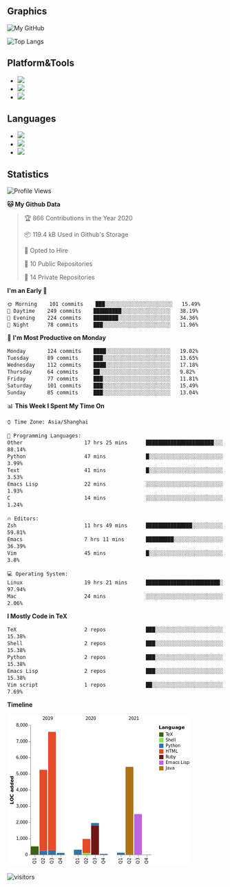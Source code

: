 ## Graphics

![My GitHub](https://github-readme-stats.vercel.app/api?username=SteamedFish&count_private=true&show_icons=true&theme=buefy&include_all_commits=false)

![Top Langs](https://github-readme-stats.vercel.app/api/top-langs/?username=SteamedFish&theme=buefy&hide=ruby&count_private=true&show_icons=true&layout=compact)

## Platform&Tools

* [![](https://img.shields.io/badge/ArchLinux--purple?style=flat-square&logo=ArchLinux)](https://www.archlinux.org/)
* [![](https://img.shields.io/badge/Gentoo-testing-purple?style=flat-square&logo=Gentoo)](https://www.gentoo.org/)
* [![](https://img.shields.io/badge/Doom%20Emacs-28-blue?style=flat-square&logo=Gnu%20emacs&logoColor=white)](https://www.gnu.org/software/emacs/)

## Languages

* [![](https://img.shields.io/badge/-Python-3776AB?style=flat-square&logo=python&logoColor=white)](https://www.python.org/)
* [![](https://img.shields.io/badge/-Bash-00ADD8?style=flat-square&logo=Gnu-bash&logoColor=white)](https://www.gnu.org/software/bash/)
* [![](https://img.shields.io/badge/-Go-00ADD8?style=flat-square&logo=go&logoColor=white)](https://golang.org/)

## Statistics

<!--START_SECTION:waka-->
![Profile Views](http://img.shields.io/badge/Profile%20Views-8-blue)

**🐱 My Github Data** 

> 🏆 866 Contributions in the Year 2020
 > 
> 📦 119.4 kB Used in Github's Storage 
 > 
> 💼 Opted to Hire
 > 
> 📜 10 Public Repositories
 > 
> 🔑 14 Private Repositories 

**I'm an Early 🐤** 

```text
🌞 Morning    101 commits    ███░░░░░░░░░░░░░░░░░░░░░░   15.49% 
🌆 Daytime    249 commits    █████████░░░░░░░░░░░░░░░░   38.19% 
🌃 Evening    224 commits    ████████░░░░░░░░░░░░░░░░░   34.36% 
🌙 Night      78 commits     ███░░░░░░░░░░░░░░░░░░░░░░   11.96%

```
📅 **I'm Most Productive on Monday** 

```text
Monday       124 commits    ████░░░░░░░░░░░░░░░░░░░░░   19.02% 
Tuesday      89 commits     ███░░░░░░░░░░░░░░░░░░░░░░   13.65% 
Wednesday    112 commits    ████░░░░░░░░░░░░░░░░░░░░░   17.18% 
Thursday     64 commits     ██░░░░░░░░░░░░░░░░░░░░░░░   9.82% 
Friday       77 commits     ███░░░░░░░░░░░░░░░░░░░░░░   11.81% 
Saturday     101 commits    ███░░░░░░░░░░░░░░░░░░░░░░   15.49% 
Sunday       85 commits     ███░░░░░░░░░░░░░░░░░░░░░░   13.04%

```


📊 **This Week I Spent My Time On** 

```text
⌚︎ Time Zone: Asia/Shanghai

💬 Programming Languages: 
Other                    17 hrs 25 mins      ██████████████████████░░░   88.14% 
Python                   47 mins             █░░░░░░░░░░░░░░░░░░░░░░░░   3.99% 
Text                     41 mins             █░░░░░░░░░░░░░░░░░░░░░░░░   3.53% 
Emacs Lisp               22 mins             ░░░░░░░░░░░░░░░░░░░░░░░░░   1.93% 
C                        14 mins             ░░░░░░░░░░░░░░░░░░░░░░░░░   1.24%

🔥 Editors: 
Zsh                      11 hrs 49 mins      ███████████████░░░░░░░░░░   59.81% 
Emacs                    7 hrs 11 mins       █████████░░░░░░░░░░░░░░░░   36.39% 
Vim                      45 mins             █░░░░░░░░░░░░░░░░░░░░░░░░   3.8%

💻 Operating System: 
Linux                    19 hrs 21 mins      ████████████████████████░   97.94% 
Mac                      24 mins             ░░░░░░░░░░░░░░░░░░░░░░░░░   2.06%

```

**I Mostly Code in TeX** 

```text
TeX                      2 repos             ███░░░░░░░░░░░░░░░░░░░░░░   15.38% 
Shell                    2 repos             ███░░░░░░░░░░░░░░░░░░░░░░   15.38% 
Python                   2 repos             ███░░░░░░░░░░░░░░░░░░░░░░   15.38% 
Emacs Lisp               2 repos             ███░░░░░░░░░░░░░░░░░░░░░░   15.38% 
Vim script               1 repos             ██░░░░░░░░░░░░░░░░░░░░░░░   7.69%

```


**Timeline**

![Chart not found](https://github.com/SteamedFish/SteamedFish/blob/master/charts/bar_graph.png) 


<!--END_SECTION:waka-->

![visitors](https://visitor-badge.laobi.icu/badge?page_id=SteamedFish.SteamedFish)
